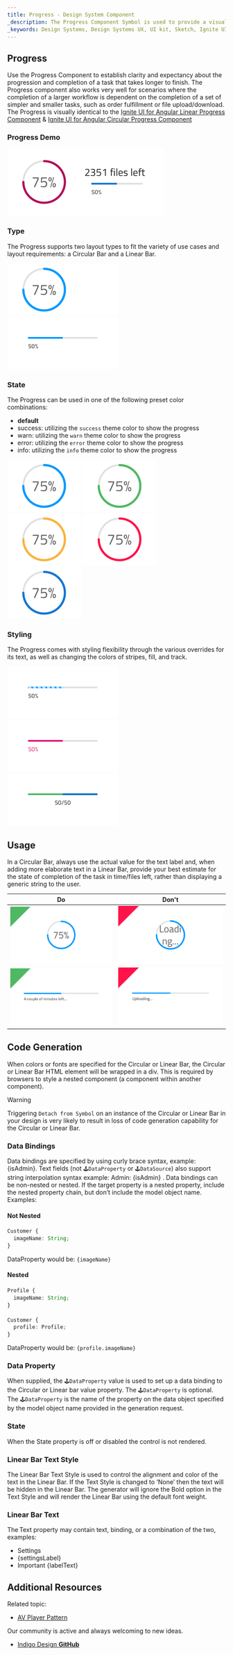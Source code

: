 ```yaml
---
title: Progress - Design System Component
_description: The Progress Component Symbol is used to provide a visual indication regarding the status, progress or completion of a task. 
_keywords: Design Systems, Design Systems UX, UI kit, Sketch, Ignite UI for Angular, Sketch to Angular, Sketch to Angular, Angular, Angular Design System, Export code from Sketch, Design Kits for Angular, Sketch HTML, Sketch to HTML, Sketch UI kits
---
```


## Progress

Use the Progress Component to establish clarity and expectancy about the progression and completion of a task that takes longer to finish. The Progress component also works very well for scenarios where the completion of a larger workflow is dependent on the completion of a set of simpler and smaller tasks, such as order fulfillment or file upload/download. The Progress is visually identical to the [Ignite UI for Angular Linear Progress Component](https://www.infragistics.com/products/ignite-ui-angular/angular/components/linear_progress.html) & [Ignite UI for Angular Circular Progress Component](https://www.infragistics.com/products/ignite-ui-angular/angular/components/circular_progress.html)

### Progress Demo

<img src="../images/progress_demo.png" srcset="../images/progress_demo@2x.png 2x" />

### Type

The Progress supports two layout types to fit the variety of use cases and layout requirements: a Circular Bar and a Linear Bar.

<img src="../images/progress_circular.png" srcset="../images/progress_circular@2x.png 2x" />
<img src="../images/progress_linear.png" srcset="../images/progress_linear@2x.png 2x" />

### State

The Progress can be used in one of the following preset color combinations:

- **default**
- success: utilizing the `success` theme color to show the progress
- warn: utilizing the `warn` theme color to show the progress
- error: utilizing the `error` theme color to show the progress
- info: utilizing the `info` theme color to show the progress

<img src="../images/progress_default.png" srcset="../images/progress_default@2x.png 2x" />
<img src="../images/progress_success.png" srcset="../images/progress_success@2x.png 2x" />
<img src="../images/progress_warn.png" srcset="../images/progress_warn@2x.png 2x" />
<img src="../images/progress_error.png" srcset="../images/progress_error@2x.png 2x" />
<img src="../images/progress_info.png" srcset="../images/progress_info@2x.png 2x" />

### Styling

The Progress comes with styling flexibility through the various overrides for its text, as well as changing the colors of stripes, fill, and track.

<img src="../images/progress_striped.png" srcset="../images/progress_striped@2x.png 2x" />
<img src="../images/progress_clear.png" srcset="../images/progress_clear@2x.png 2x" />
<img src="../images/progress_twocolor.png" srcset="../images/progress_twocolor@2x.png 2x" />

## Usage

In a Circular Bar, always use the actual value for the text label and, when adding more elaborate text in a Linear Bar, provide your best estimate for the state of completion of the task in time/files left, rather than displaying a generic string to the user.

| Do                                                                                 | Don't                                                                                  |
| ---------------------------------------------------------------------------------- | -------------------------------------------------------------------------------------- |
| <img src="../images/progress_do1.png" srcset="../images/progress_do1@2x.png 2x" /> | <img src="../images/progress_dont1.png" srcset="../images/progress_dont1@2x.png 2x" /> |
| <img src="../images/progress_do2.png" srcset="../images/progress_do2@2x.png 2x" /> | <img src="../images/progress_dont2.png" srcset="../images/progress_dont2@2x.png 2x" /> |

## Code Generation

When colors or fonts are specified for the Circular or Linear Bar, the Circular or Linear Bar HTML element will be wrapped in a div. This is required by browsers to style a nested component (a component within another component).

> [!WARNING]
> Triggering `Detach from Symbol` on an instance of the Circular or Linear Bar in your design is very likely to result in loss of code generation capability for the Circular or Linear Bar.

### Data Bindings

Data bindings are specified by using curly brace syntax, example: {isAdmin}. Text fields (not `🕹️DataProperty` or `🕹️DataSource`) also support string interpolation syntax example: Admin: {isAdmin} . Data bindings can be non-nested or nested. If the target property is a nested property, include the nested property chain, but don’t include the model object name. Examples:

#### Not Nested

```typescript
Customer {
  imageName: String;
}
```

DataProperty would be: `{imageName}`

#### Nested

```typescript
Profile {
  imageName: String;
}

Customer {
  profile: Profile;
}
```

DataProperty would be: `{profile.imageName}`

### Data Property

When supplied, the `🕹️DataProperty` value is used to set up a data binding to the Circular or Linear bar value property. The `🕹️DataProperty` is optional. The `🕹️DataProperty` is the name of the property on the data object specified by the model object name provided in the generation request.

### State

When the State property is off or disabled the control is not rendered.

### Linear Bar Text Style

The Linear Bar Text Style is used to control the alignment and color of the text in the Linear Bar. If the Text Style is changed to ‘None’ then the text will be hidden in the Linear Bar. The generator will ignore the Bold option in the Text Style and will render the Linear Bar using the default font weight.

### Linear Bar Text

The Text property may contain text, binding, or a combination of the two, examples:

- Settings
- {settingsLabel}
- Important {labelText}

## Additional Resources

Related topic:

- [AV Player Pattern](../patterns/av.md)
  <div class="divider--half"></div>

Our community is active and always welcoming to new ideas.

- [Indigo Design **GitHub**](https://github.com/IgniteUI/design-system-docfx)

```

```
